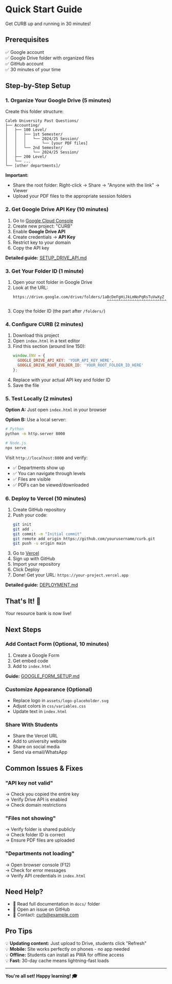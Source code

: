 # Quick Start Guide

Get CURB up and running in 30 minutes!

## Prerequisites

✅ Google account  
✅ Google Drive folder with organized files  
✅ GitHub account  
✅ 30 minutes of your time  

## Step-by-Step Setup

### 1. Organize Your Google Drive (5 minutes)

Create this folder structure:

```
Caleb University Past Questions/
├── Accounting/
│   ├── 100 Level/
│   │   ├── 1st Semester/
│   │   │   └── 2024/25 Session/
│   │   │       └── [your PDF files]
│   │   └── 2nd Semester/
│   │       └── 2024/25 Session/
│   ├── 200 Level/
│   └── ...
└── [other departments]/
```

**Important:**
- Share the root folder: Right-click → Share → "Anyone with the link" → Viewer
- Upload your PDF files to the appropriate session folders

### 2. Get Google Drive API Key (10 minutes)

1. Go to [Google Cloud Console](https://console.cloud.google.com/)
2. Create new project: "CURB"
3. Enable **Google Drive API**
4. Create credentials → **API Key**
5. Restrict key to your domain
6. Copy the API key

**Detailed guide:** [SETUP_DRIVE_API.md](./SETUP_DRIVE_API.md)

### 3. Get Your Folder ID (1 minute)

1. Open your root folder in Google Drive
2. Look at the URL:
   ```
   https://drive.google.com/drive/folders/1aBcDeFgHiJkLmNoPqRsTuVwXyZ
                                            ^^^^^^^^^^^^^^^^^^^^^^^^^^
   ```
3. Copy the folder ID (the part after `/folders/`)

### 4. Configure CURB (2 minutes)

1. Download this project
2. Open `index.html` in a text editor
3. Find this section (around line 150):
   ```javascript
   window.ENV = {
     GOOGLE_DRIVE_API_KEY: 'YOUR_API_KEY_HERE',
     GOOGLE_DRIVE_ROOT_FOLDER_ID: 'YOUR_ROOT_FOLDER_ID_HERE'
   };
   ```
4. Replace with your actual API key and folder ID
5. Save the file

### 5. Test Locally (2 minutes)

**Option A:** Just open `index.html` in your browser

**Option B:** Use a local server:
```bash
# Python
python -m http.server 8000

# Node.js
npx serve
```

Visit `http://localhost:8000` and verify:
- ✅ Departments show up
- ✅ You can navigate through levels
- ✅ Files are visible
- ✅ PDFs can be viewed/downloaded

### 6. Deploy to Vercel (10 minutes)

1. Create GitHub repository
2. Push your code:
   ```bash
   git init
   git add .
   git commit -m "Initial commit"
   git remote add origin https://github.com/yourusername/curb.git
   git push -u origin main
   ```
3. Go to [Vercel](https://vercel.com)
4. Sign up with GitHub
5. Import your repository
6. Click Deploy
7. Done! Get your URL: `https://your-project.vercel.app`

**Detailed guide:** [DEPLOYMENT.md](./DEPLOYMENT.md)

## That's It! 🎉

Your resource bank is now live!

## Next Steps

### Add Contact Form (Optional, 10 minutes)
1. Create a Google Form
2. Get embed code
3. Add to `index.html`

**Guide:** [GOOGLE_FORM_SETUP.md](./GOOGLE_FORM_SETUP.md)

### Customize Appearance (Optional)
- Replace logo in `assets/logo-placeholder.svg`
- Adjust colors in `css/variables.css`
- Update text in `index.html`

### Share With Students
- Share the Vercel URL
- Add to university website
- Share on social media
- Send via email/WhatsApp

## Common Issues & Fixes

### "API key not valid"
→ Check you copied the entire key  
→ Verify Drive API is enabled  
→ Check domain restrictions  

### "Files not showing"
→ Verify folder is shared publicly  
→ Check folder ID is correct  
→ Ensure PDF files are uploaded  

### "Departments not loading"
→ Open browser console (F12)  
→ Check for error messages  
→ Verify API credentials in `index.html`  

## Need Help?

- 📖 Read full documentation in `docs/` folder
- 🐛 Open an issue on GitHub
- 📧 Contact: curb@example.com

## Pro Tips

💡 **Updating content:** Just upload to Drive, students click "Refresh"  
💡 **Mobile:** Site works perfectly on phones - no app needed  
💡 **Offline:** Students can install as PWA for offline access  
💡 **Fast:** 30-day cache means lightning-fast loads  

---

**You're all set! Happy learning! 🎓**

